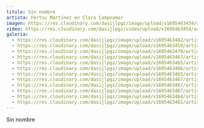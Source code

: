 ```yaml
---
titulo: Sin nombre
artista: Fertxu Martínez en Clara Campoamor
imagen: https://res.cloudinary.com/dasijlpgz/image/upload/v1695463459/artistas/Fertxu%20Mart%C3%ADnez%20-%20Clara%20Campoamor/Sin%20nombre/P1060840.jpg
video: https://res.cloudinary.com/dasijlpgz/video/upload/v1695463454/artistas/Fertxu%20Mart%C3%ADnez%20-%20Clara%20Campoamor/Sin%20nombre/Sin_t%C3%ADtulo_1-3.mp4
galeria:
  - https://res.cloudinary.com/dasijlpgz/image/upload/v1695463462/artistas/Fertxu%20Mart%C3%ADnez%20-%20Clara%20Campoamor/Sin%20nombre/P1060842.jpg
  - https://res.cloudinary.com/dasijlpgz/image/upload/v1695463459/artistas/Fertxu%20Mart%C3%ADnez%20-%20Clara%20Campoamor/Sin%20nombre/P1060840.jpg
  - https://res.cloudinary.com/dasijlpgz/image/upload/v1695463470/artistas/Fertxu%20Mart%C3%ADnez%20-%20Clara%20Campoamor/Sin%20nombre/P1060855.jpg
  - https://res.cloudinary.com/dasijlpgz/image/upload/v1695463467/artistas/Fertxu%20Mart%C3%ADnez%20-%20Clara%20Campoamor/Sin%20nombre/P1060845.jpg
  - https://res.cloudinary.com/dasijlpgz/image/upload/v1695463465/artistas/Fertxu%20Mart%C3%ADnez%20-%20Clara%20Campoamor/Sin%20nombre/P1060852.jpg
  - https://res.cloudinary.com/dasijlpgz/image/upload/v1695463466/artistas/Fertxu%20Mart%C3%ADnez%20-%20Clara%20Campoamor/Sin%20nombre/P1060853.jpg
  - https://res.cloudinary.com/dasijlpgz/image/upload/v1695463465/artistas/Fertxu%20Mart%C3%ADnez%20-%20Clara%20Campoamor/Sin%20nombre/P1060849.jpg
  - https://res.cloudinary.com/dasijlpgz/image/upload/v1695463467/artistas/Fertxu%20Mart%C3%ADnez%20-%20Clara%20Campoamor/Sin%20nombre/P1060850.jpg
  - https://res.cloudinary.com/dasijlpgz/image/upload/v1695463467/artistas/Fertxu%20Mart%C3%ADnez%20-%20Clara%20Campoamor/Sin%20nombre/P1060859.jpg
  - https://res.cloudinary.com/dasijlpgz/image/upload/v1695463467/artistas/Fertxu%20Mart%C3%ADnez%20-%20Clara%20Campoamor/Sin%20nombre/P1060861.jpg
  - https://res.cloudinary.com/dasijlpgz/image/upload/v1695463464/artistas/Fertxu%20Mart%C3%ADnez%20-%20Clara%20Campoamor/Sin%20nombre/P1060848.jpg
  - https://res.cloudinary.com/dasijlpgz/image/upload/v1695463461/artistas/Fertxu%20Mart%C3%ADnez%20-%20Clara%20Campoamor/Sin%20nombre/P1060846.jpg
---
```

S﻿in nombre